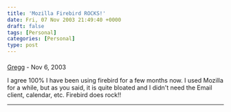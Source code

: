 ```yaml
---
title: 'Mozilla Firebird ROCKS!'
date: Fri, 07 Nov 2003 21:49:40 +0000
draft: false
tags: [Personal]
categories: [Personal]
type: post
---
```



#### 
[Gregg](http://www.gthought.com "gdboling@gthought.com") - <time datetime="2003-11-08 10:53:47">Nov 6, 2003</time>

I agree 100% I have been using firebird for a few months now. I used Mozilla for a while, but as you said, it is quite bloated and I didn't need the Email client, calendar, etc. Firebird does rock!!
<hr />
